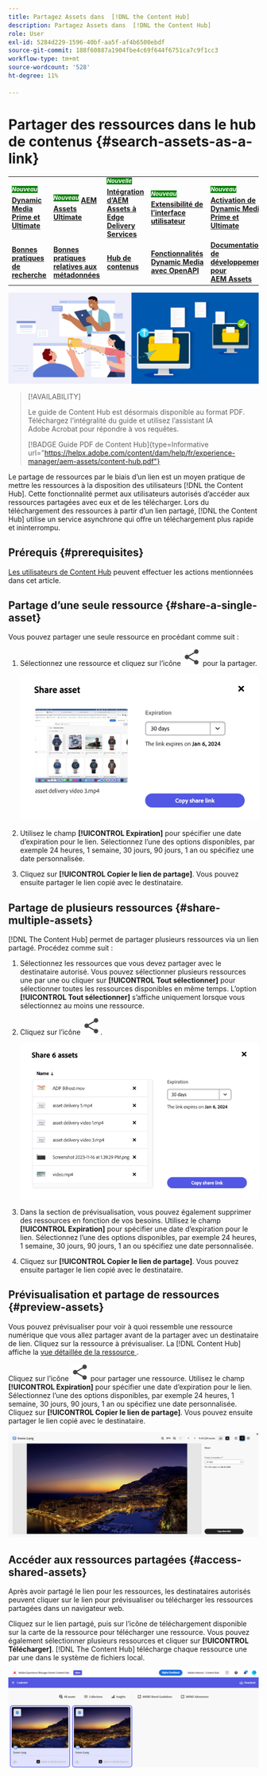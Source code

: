 ```yaml
---
title: Partagez Assets dans  [!DNL the Content Hub]
description: Partagez Assets dans  [!DNL the Content Hub]
role: User
exl-id: 5284d229-1596-40bf-aa5f-af4b6500ebdf
source-git-commit: 188f60887a1904fbe4c69f644f6751ca7c9f1cc3
workflow-type: tm+mt
source-wordcount: '528'
ht-degree: 11%

---
```


# Partager des ressources dans le hub de contenus {#search-assets-as-a-link}

<table>
    <tr>
        <td>
            <sup style= "background-color:#008000; color:#FFFFFF; font-weight:bold"><i>Nouveau</i></sup> <a href="/help/assets/dynamic-media/dm-prime-ultimate.md"><b>Dynamic Media Prime et Ultimate</b></a>
        </td>
        <td>
            <sup style= "background-color:#008000; color:#FFFFFF; font-weight:bold"><i>Nouveau</i></sup> <a href="/help/assets/assets-ultimate-overview.md"><b>AEM Assets Ultimate</b></a>
        </td>
        <td>
            <sup style= "background-color:#008000; color:#FFFFFF; font-weight:bold"><i>Nouvelle</i></sup> <a href="/help/assets/integrate-aem-assets-edge-delivery-services.md"><b>Intégration d’AEM Assets à Edge Delivery Services</b></a>
        </td>
        <td>
            <sup style= "background-color:#008000; color:#FFFFFF; font-weight:bold"><i>Nouveau</i></sup> <a href="/help/assets/aem-assets-view-ui-extensibility.md"><b>Extensibilité de l’interface utilisateur</b></a>
        </td>
          <td>
            <sup style= "background-color:#008000; color:#FFFFFF; font-weight:bold"><i>Nouveau</i></sup> <a href="/help/assets/dynamic-media/enable-dynamic-media-prime-and-ultimate.md"><b>Activation de Dynamic Media Prime et Ultimate</b></a>
        </td>
    </tr>
    <tr>
        <td>
            <a href="/help/assets/search-best-practices.md"><b>Bonnes pratiques de recherche</b></a>
        </td>
        <td>
            <a href="/help/assets/metadata-best-practices.md"><b>Bonnes pratiques relatives aux métadonnées</b></a>
        </td>
        <td>
            <a href="/help/assets/product-overview.md"><b>Hub de contenus</b></a>
        </td>
        <td>
            <a href="/help/assets/dynamic-media-open-apis-overview.md"><b>Fonctionnalités Dynamic Media avec OpenAPI</b></a>
        </td>
        <td>
            <a href="https://developer.adobe.com/experience-cloud/experience-manager-apis/"><b>Documentation de développement pour AEM Assets</b></a>
        </td>
    </tr>
</table>

![Partager l’image de la bannière de ressources](assets/share-assets-banner.png)

>[!AVAILABILITY]
>
>Le guide de Content Hub est désormais disponible au format PDF. Téléchargez l’intégralité du guide et utilisez l’assistant IA Adobe Acrobat pour répondre à vos requêtes.
>
>[!BADGE Guide PDF de Content Hub]{type=Informative url="https://helpx.adobe.com/content/dam/help/fr/experience-manager/aem-assets/content-hub.pdf"}

Le partage de ressources par le biais d’un lien est un moyen pratique de mettre les ressources à la disposition des utilisateurs [!DNL the Content Hub]. Cette fonctionnalité permet aux utilisateurs autorisés d’accéder aux ressources partagées avec eux et de les télécharger. Lors du téléchargement des ressources à partir d’un lien partagé, [!DNL the Content Hub] utilise un service asynchrone qui offre un téléchargement plus rapide et ininterrompu.

## Prérequis {#prerequisites}

[Les utilisateurs de Content Hub](deploy-content-hub.md#onboard-content-hub-users) peuvent effectuer les actions mentionnées dans cet article.

## Partage d’une seule ressource {#share-a-single-asset}

Vous pouvez partager une seule ressource en procédant comme suit :

1. Sélectionnez une ressource et cliquez sur l’icône ![partager](assets/share.svg) pour la partager.

   ![Partage d’une ressource unique](assets/sharing-single-asset.png)

1. Utilisez le champ **[!UICONTROL Expiration]** pour spécifier une date d’expiration pour le lien. Sélectionnez l’une des options disponibles, par exemple 24 heures, 1 semaine, 30 jours, 90 jours, 1 an ou spécifiez une date personnalisée.

1. Cliquez sur **[!UICONTROL Copier le lien de partage]**. Vous pouvez ensuite partager le lien copié avec le destinataire.

## Partage de plusieurs ressources {#share-multiple-assets}

[!DNL The Content Hub] permet de partager plusieurs ressources via un lien partagé. Procédez comme suit :

1. Sélectionnez les ressources que vous devez partager avec le destinataire autorisé. Vous pouvez sélectionner plusieurs ressources une par une ou cliquer sur **[!UICONTROL Tout sélectionner]** pour sélectionner toutes les ressources disponibles en même temps. L’option **[!UICONTROL Tout sélectionner]** s’affiche uniquement lorsque vous sélectionnez au moins une ressource.

1. Cliquez sur l’icône ![icône de partage](assets/share.svg).

   ![Partage de plusieurs ressources](assets/sharing-multiple-assets.png)

1. Dans la section de prévisualisation, vous pouvez également supprimer des ressources en fonction de vos besoins. Utilisez le champ **[!UICONTROL Expiration]** pour spécifier une date d’expiration pour le lien. Sélectionnez l’une des options disponibles, par exemple 24 heures, 1 semaine, 30 jours, 90 jours, 1 an ou spécifiez une date personnalisée.

1. Cliquez sur **[!UICONTROL Copier le lien de partage]**. Vous pouvez ensuite partager le lien copié avec le destinataire.

## Prévisualisation et partage de ressources {#preview-assets}

Vous pouvez prévisualiser pour voir à quoi ressemble une ressource numérique que vous allez partager avant de la partager avec un destinataire de lien. Cliquez sur la ressource à prévisualiser. La [!DNL Content Hub] affiche la [ vue détaillée de la ressource ](asset-properties-content-hub.md).

Cliquez sur l’icône ![partager](assets/share.svg) pour partager une ressource. Utilisez le champ **[!UICONTROL Expiration]** pour spécifier une date d’expiration pour le lien. Sélectionnez l’une des options disponibles, par exemple 24 heures, 1 semaine, 30 jours, 90 jours, 1 an ou spécifiez une date personnalisée. Cliquez sur **[!UICONTROL Copier le lien de partage]**. Vous pouvez ensuite partager le lien copié avec le destinataire.

![Aperçu des ressources dans Content Hub](assets/preview-assets-content-hub.png)

## Accéder aux ressources partagées {#access-shared-assets}

Après avoir partagé le lien pour les ressources, les destinataires autorisés peuvent cliquer sur le lien pour prévisualiser ou télécharger les ressources partagées dans un navigateur web.

Cliquez sur le lien partagé, puis sur l’icône de téléchargement disponible sur la carte de la ressource pour télécharger une ressource.  Vous pouvez également sélectionner plusieurs ressources et cliquer sur **[!UICONTROL Télécharger]**. <!--You can either download original assets or Original+Renditions of an asset.--> [!DNL The Content Hub] télécharge chaque ressource une par une dans le système de fichiers local.

![Accès aux liens partagés](assets/content-hub-access-shared-links.png)
